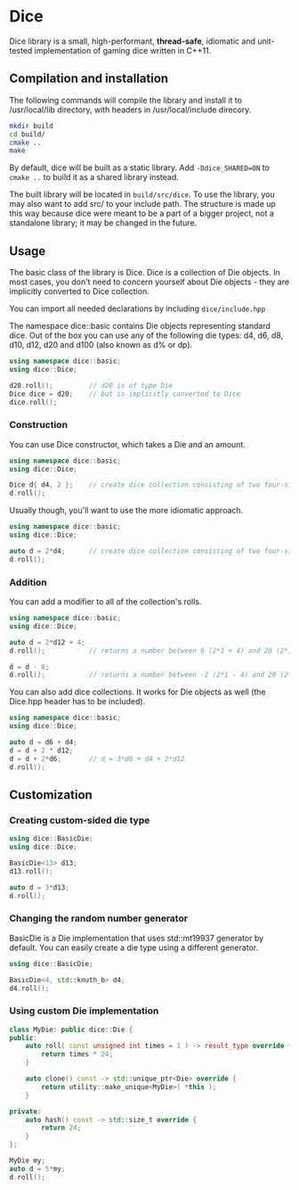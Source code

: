# Dice
Dice library is a small, high-performant, **thread-safe**, idiomatic and unit-tested implementation of gaming dice written in C++11.

## Compilation and installation
The following commands will compile the library and install it to /usr/local/lib directory, with headers in /usr/local/include direcory.
```bash
mkdir build
cd build/
cmake ..
make
```

By default, dice will be built as a static library. Add ```-Ddice_SHARED=ON``` to ```cmake ..``` to build it as a shared library instead.

The built library will be located in ```build/src/dice```. To use the library, you may also want to add src/ to your include path. The structure is made up this way because dice were meant to be a part of a bigger project, not a standalone library; it may be changed in the future.

## Usage
The basic class of the library is Dice. Dice is a collection of Die objects. In most cases, you don't need to concern yourself about Die objects - they are implicitly converted to Dice collection.

You can import all needed declarations by including ```dice/include.hpp```


The namespace dice::basic contains Die objects representing standard dice. Out of the box you can use any of the following die types: d4, d6, d8, d10, d12, d20 and d100 (also known as d% or dp).
```cpp
using namespace dice::basic;
using dice::Dice;

d20.roll();         // d20 is of type Die
Dice dice = d20;    // but is implicitly converted to Dice
dice.roll();
```

### Construction
You can use Dice constructor, which takes a Die and an amount.
```cpp
using namespace dice::basic;
using dice::Dice;

Dice d{ d4, 2 };    // create dice collection consisting of two four-sided dice
d.roll();
```

Usually though, you'll want to use the more idiomatic approach.
```cpp
using namespace dice::basic;
using dice::Dice;

auto d = 2*d4;      // create dice collection consisting of two four-sided dice
d.roll();
```

### Addition
You can add a modifier to all of the collection's rolls.
```cpp
using namespace dice::basic;
using dice::Dice;

auto d = 2*d12 + 4;
d.roll();           // returns a number between 6 (2*1 + 4) and 28 (2*12 + 4)

d = d - 8;
d.roll();           // returns a number between -2 (2*1 - 4) and 20 (2*12 - 4)
```

You can also add dice collections. It works for Die objects as well (the Dice.hpp header has to be included).
```cpp
using namespace dice::basic;
using dice::Dice;

auto d = d6 + d4;
d = d + 2 * d12;
d = d + 2*d6;       // d = 3*d6 + d4 + 2*d12
d.roll();
```

## Customization
### Creating custom-sided die type
```cpp
using dice::BasicDie;
using dice::Dice;

BasicDie<13> d13;
d13.roll();

auto d = 3*d13;
d.roll();
```

### Changing the random number generator
BasicDie is a Die implementation that uses std::mt19937 generator by default. You can easily create a die type using a different generator.
```cpp
using dice::BasicDie;

BasicDie<4, std::knuth_b> d4;
d4.roll();
```

### Using custom Die implementation
```cpp
class MyDie: public dice::Die {
public:
    auto roll( const unsigned int times = 1 ) -> result_type override {
        return times * 24;
    }

    auto clone() const -> std::unique_ptr<Die> override {
        return utility::make_unique<MyDie>( *this );
    }

private:
    auto hash() const -> std::size_t override {
        return 24;
    }
};

MyDie my;
auto d = 5*my;
d.roll();
```
